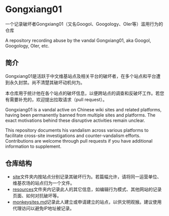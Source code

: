 # Gongxiang01
一个记录破坏者Gongxiang01（又名Googol、Googology、OIer等）滥用行为的仓库

A repository recording abuse by the vandal Gongxiang01, aka Googol, Googology, OIer, etc.

## 简介
Gongxiang01是活跃于中文维基站点及相关平台的破坏者，在多个站点和平台遭到永久封禁。尚不清楚其破坏动机何为。

本仓库用于统计他在各个站点的破坏信息，以便跨站点的调查和反破坏工作。若您有需要补充的，欢迎提出拉取请求（pull request）。

Gongxiang01 is a vandal active on Chinese wiki sites and related platforms, having been permanently banned from multiple sites and platforms. The exact motivations behind these disruptive activities remain unclear.

This repository documents his vandalism across various platforms to facilitate cross-site investigations and counter-vandalism efforts. Contributions are welcome through pull requests if you have additional information to supplement.

## 仓库结构
- [site](site)文件夹内按站点分别记录其破坏行为。若篇幅允许，请将同一运营单位、维基农场的站点归为一个文件。
- [resources](resources)文件夹内记录此人的其它信息，如编辑行为模式、其他网站的记录页面、如何对抗破坏等。
- [monkeysites.md](monkeysites.md)记录此人建立或申请建立的站点，以供文明观猴。建议使用代理访问以避免IP地址被记录。
